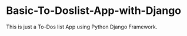 # Basic-To-Doslist-App-with-Django
This is just a To-Dos list App using  Python Django Framework.  
